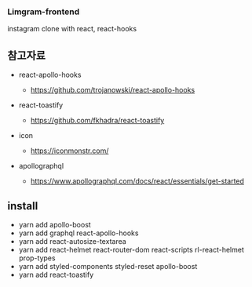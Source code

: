 ### Limgram-frontend

instagram clone with react, react-hooks


## 참고자료
- react-apollo-hooks
    - https://github.com/trojanowski/react-apollo-hooks

- react-toastify
    - https://github.com/fkhadra/react-toastify

- icon
    - https://iconmonstr.com/

- apollographql 
    - https://www.apollographql.com/docs/react/essentials/get-started

## install
- yarn add apollo-boost 
- yarn add graphql react-apollo-hooks 
- yarn add react-autosize-textarea 
- yarn add react-helmet react-router-dom react-scripts rl-react-helmet prop-types
- yarn add styled-components styled-reset apollo-boost
- yarn add react-toastify


